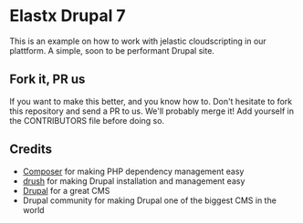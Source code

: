 # Elastx Drupal 7

This is an example on how to work with jelastic cloudscripting in our plattform. A simple, soon to be performant Drupal site.

## Fork it, PR us

If you want to make this better, and you know how to. Don't hesitate to fork this repository and send a PR to us. We'll probably merge it! Add yourself in the CONTRIBUTORS file before doing so.

## Credits

* [Composer](https://getcomposer.org/) for making PHP dependency management easy
* [drush](http://www.drush.org/en/master/) for making Drupal installation and management easy
* [Drupal](https://www.drupal.org/) for a great CMS
* Drupal community for making Drupal one of the biggest CMS in the world
